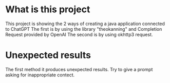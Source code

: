 # What is this project 
This project is showing the 2 ways of creating a java application connected to ChatGPT
The first is by using the library  "theokanning" and Completion Request provided by OpenAI
The second is by using okhttp3 request. 

# Unexpected results
The first method it produces unexpected results. Try to give a prompt asking for inappropriate contect.